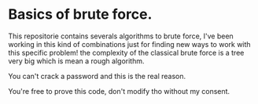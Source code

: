 # Basics of brute force.

This repositorie contains severals algorithms to brute force, I've been working in this kind of combinations just for finding new ways to work with this specific problem! the complexity of the classical brute force is a tree very big which is mean a rough algorithm.

You can't crack a password and this is the real reason. 

You're free to prove this code, don't modify tho without my consent.

